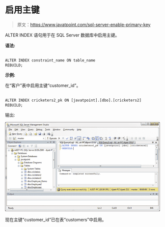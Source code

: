 # 启用主键

> 原文：<https://www.javatpoint.com/sql-server-enable-primary-key>

ALTER INDEX 语句用于在 SQL Server 数据库中启用主键。

**语法:**

```

ALTER INDEX constraint_name ON table_name
REBUILD; 

```

**示例:**

在“客户”表中启用主键“customer_id”。

```

ALTER INDEX cricketers2_pk ON [javatpoint].[dbo].[cricketers2]
REBUILD; 

```

输出:

![SQL Enable primary 1](img/4a9e372e970d9da20025fb584038383c.png)

现在主键“customer_id”已在表“customers”中启用。